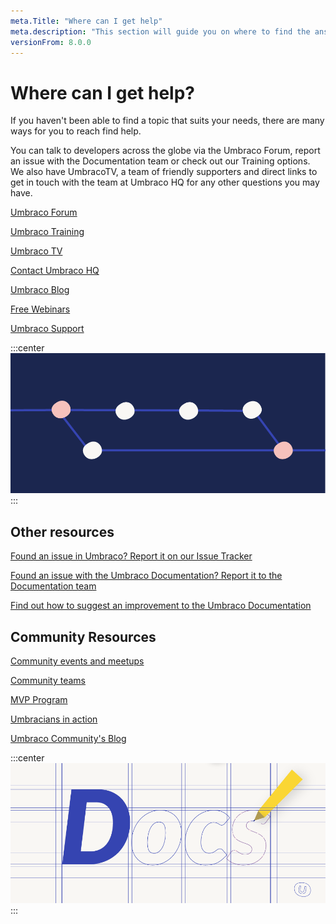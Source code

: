 ```yaml
---
meta.Title: "Where can I get help" 
meta.description: "This section will guide you on where to find the answers for any questions you may have."
versionFrom: 8.0.0
---
```

# Where can I get help?

If you haven't been able to find a topic that suits your needs, there are many ways for you to reach find help.

You can talk to developers across the globe via the Umbraco Forum, report an issue with the Documentation team or check out our Training options. We also have UmbracoTV, a team of friendly supporters and direct links to get in touch with the team at Umbraco HQ for any other questions you may have.

[Umbraco Forum](https://our.umbraco.com/forum/)

[Umbraco Training](https://umbraco.com/training/)

[Umbraco TV](https://umbraco.tv/)

[Contact Umbraco HQ](https://umbraco.com/contact-us/)

[Umbraco Blog](https://umbraco.com/blog/)

[Free Webinars](https://umbraco.com/products/free-umbraco-webinars/)

[Umbraco Support](https://umbraco.com/products/umbraco-support/what-is-umbraco-support/)

:::center
![Umbraco support](images/U_PRs.png)
:::

## Other resources

[Found an issue in Umbraco? Report it on our Issue Tracker](https://github.com/umbraco/Umbraco-CMS/issues)

[Found an issue with the Umbraco Documentation? Report it to the Documentation team](https://github.com/umbraco/UmbracoDocs)

[Find out how to suggest an improvement to the Umbraco Documentation](../../Contribute/)

## Community Resources

[Community events and meetups](https://community.umbraco.com/events/)

[Community teams](https://community.umbraco.com/community-teams/)

[MVP Program](https://community.umbraco.com/mvp-program/)

[Umbracians in action](https://community.umbraco.com/umbracians-in-action/)

[Umbraco Community's Blog](https://umbraco.com/blog/category/community)

:::center
![Umbraco community](images/U_Docs.png)
:::
